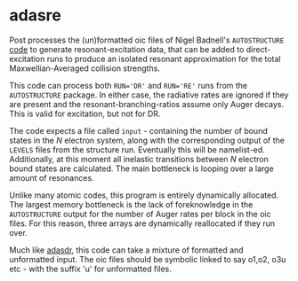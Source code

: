 # adasre
Post processes the (un)formatted oic files of Nigel Badnell's `AUTOSTRUCTURE` [code](https://amdpp.phys.strath.ac.uk/autos/) to generate resonant-excitation data, that can be added to direct-excitation runs to produce an isolated resonant approximation for the total Maxwellian-Averaged collision strengths. 

This code can process both `RUN='DR'` and `RUN='RE'` runs from the `AUTOSTRUCTURE` package. In either case, the radiative rates are ignored if they are present and the resonant-branching-ratios assume only Auger decays. This is valid for excitation, but not for DR. 

The code expects a file called `input` - containing the number of bound states in the $N$ electron system, along with the corresponding output of the `LEVELS` files from the structure run. Eventually this will be namelist-ed. Additionally, at this moment all inelastic transitions between $N$ electron bound states are calculated. The main bottleneck is looping over a large amount of resonances.

Unlike many atomic codes, this program is entirely dynamically allocated. The largest memory bottleneck is the lack of foreknowledge in the `AUTOSTRUCTURE` output for the number of Auger rates per block in the oic files. For this reason, three arrays are dynamically reallocated if they run over. 

Much like [adasdr](https://amdpp.phys.strath.ac.uk/autos/default/misc/), this code can take a mixture of formatted and unformatted input. The oic files should be symbolic linked to say o1,o2, o3u etc - with the suffix 'u' for unformatted files. 

